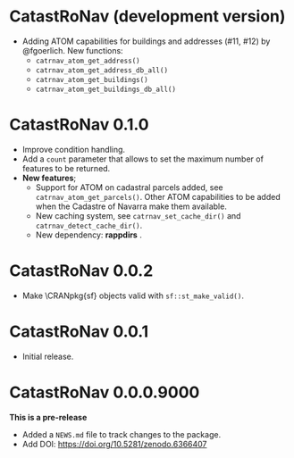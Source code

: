 # CatastRoNav (development version)

-   Adding ATOM capabilities for buildings and addresses (#11, #12) by
    \@fgoerlich. New functions:
    -   `catrnav_atom_get_address()`
    -   `catrnav_atom_get_address_db_all()`
    -   `catrnav_atom_get_buildings()`
    -   `catrnav_atom_get_buildings_db_all()`

# CatastRoNav 0.1.0

-   Improve condition handling.
-   Add a `count` parameter that allows to set the maximum number of features to
    be returned.
-   **New features**;
    -   Support for ATOM on cadastral parcels added, see
        `catrnav_atom_get_parcels()`. Other ATOM capabilities to be added when
        the Cadastre of Navarra make them available.
    -   New caching system, see `catrnav_set_cache_dir()` and
        `catrnav_detect_cache_dir()`.
    -   New dependency: **rappdirs** .

# CatastRoNav 0.0.2

-   Make \CRANpkg{sf} objects valid with `sf::st_make_valid()`.

# CatastRoNav 0.0.1

-   Initial release.

# CatastRoNav 0.0.0.9000

**This is a pre-release**

-   Added a `NEWS.md` file to track changes to the package.
-   Add DOI: <https://doi.org/10.5281/zenodo.6366407>
